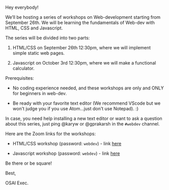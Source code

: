 Hey everybody!

We’ll be hosting a series of workshops on Web-development starting from September 26th. We will be learning the fundamentals of Web-dev with HTML, CSS and Javascript.

The series will be divided into two parts: 

1) HTML/CSS on September 26th 12:30pm, where we will implement simple static web pages.

2) Javascript on October 3rd 12:30pm, where we will make a functional calculator.

Prerequisites:

* No coding experience needed, and these workshops are only and ONLY for beginners in web-dev.

* Be ready with your favorite text editor (We recommend VScode but we won't judge you if you use Atom...just don't use Notepad). :)

In case, you need help installing a new text editor or want to ask a question about this series, just ping @karyw or @gprakarsh in the `#webdev` channel.

Here are the Zoom links for the workshops:

- HTML/CSS workshop (password: `webdev`) - link [here](https://illinois.zoom.us/j/92313076490?pwd=S3l5NlFacXlBVCtLQzQ5TE1uR1NaQT09)

- Javascript workshop (password: `webdev`) - link [here](https://illinois.zoom.us/j/94018806671?pwd=NzhuU0dpUUxIYUx2M3M3eGVucHBsQT09)

Be there or be square!

Best,

OSAI Exec.
